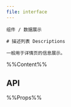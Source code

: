 ```yaml
---
file: interface
---
```


`````
组件 / 数据展示

# 描述列表 Descriptions

一般用于详情页的信息展示。
`````

%%Content%%

## API

%%Props%%
